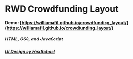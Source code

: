 
# RWD Crowdfunding Layout
#### Demo: [https://williamafil.github.io/crowdfunding_layout/](https://williamafil.github.io/crowdfunding_layout/)
##### HTML, CSS, and JavaScript
##### [UI Design by HexSchool](https://hexschool.github.io/boootstrap5WebLayout/)

